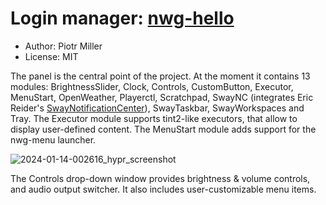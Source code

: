 # Login manager: [nwg-hello](https://github.com/nwg-piotr/nwg-hello)

- Author: Piotr Miller
- License: MIT

The panel is the central point of the project. At the moment it contains 13 modules: BrightnessSlider, Clock, Controls, CustomButton, Executor, MenuStart, OpenWeather, Playerctl, Scratchpad, SwayNC (integrates Eric Reider's [SwayNotificationCenter](https://github.com/ErikReider/SwayNotificationCenter)), SwayTaskbar, SwayWorkspaces and Tray. The Executor module supports tint2-like executors, that allow to display user-defined content. The MenuStart module adds support for the nwg-menu launcher.

![2024-01-14-002616_hypr_screenshot](https://github.com/nwg-piotr/nwg-shell/assets/20579136/2ef23381-0dab-4e30-947c-e2d3214ac29b)

The Controls drop-down window provides brightness & volume controls, and audio output switcher. It also includes user-customizable menu items.
